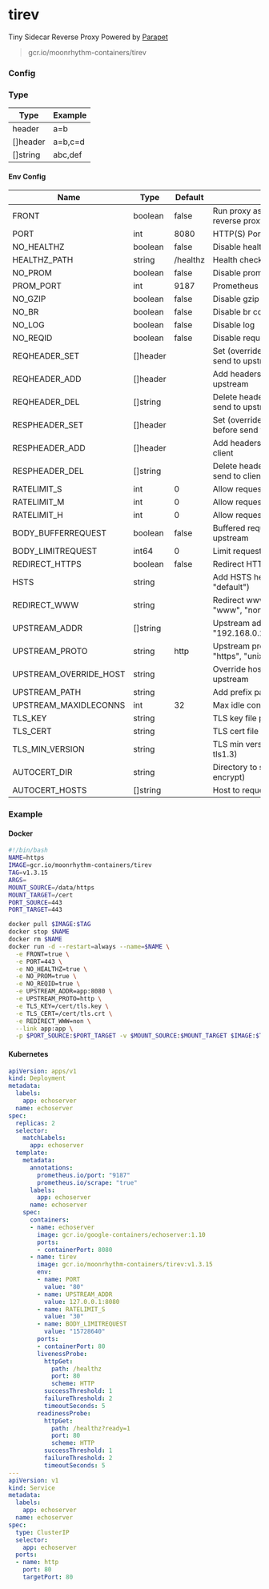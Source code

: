 # tirev

Tiny Sidecar Reverse Proxy Powered by [Parapet](https://github.com/moonrhythm/parapet)

> gcr.io/moonrhythm-containers/tirev

### Config

### Type

| Type | Example |
|---|---|
| header | a=b |
| []header | a=b,c=d |
| []string | abc,def |

#### Env Config

| Name | Type | Default | Description |
|---|---|---|---|
| FRONT | boolean | false | Run proxy as frontend without another reverse proxy in front |
| PORT | int | 8080 | HTTP(S) Port |
| NO_HEALTHZ | boolean | false | Disable health check path |
| HEALTHZ_PATH | string | /healthz | Health check path |
| NO_PROM | boolean | false | Disable prometheus endpoint |
| PROM_PORT | int | 9187 | Prometheus endpoint port |
| NO_GZIP | boolean | false | Disable gzip compression |
| NO_BR | boolean | false | Disable br compression |
| NO_LOG | boolean | false | Disable log |
| NO_REQID | boolean | false | Disable request id |
| REQHEADER_SET | []header | | Set (override) headers to request before send to upstream |
| REQHEADER_ADD | []header | | Add headers to request before send to upstream |
| REQHEADER_DEL | []string | | Delete headers from request before send to upstream |
| RESPHEADER_SET | []header | | Set (override) headers to response before send to client |
| RESPHEADER_ADD | []header | | Add headers to response before send to client |
| RESPHEADER_DEL | []string | | Delete headers from response before send to client |
| RATELIMIT_S | int | 0 | Allow requests per second per client ip |
| RATELIMIT_M | int | 0 | Allow requests per minute per client ip |
| RATELIMIT_H | int | 0 | Allow requests per hour per client ip |
| BODY_BUFFERREQUEST | boolean | false | Buffered request body before send to upstream |
| BODY_LIMITREQUEST | int64 | 0 | Limit request body (bytes) |
| REDIRECT_HTTPS | boolean | false | Redirect HTTP request to HTTPS |
| HSTS | string | | Add HSTS header ("", "preload", "default") |
| REDIRECT_WWW | string | | Redirect www/non-www config ("", "www", "non") |
| UPSTREAM_ADDR | []string | | Upstream addresses (ex. "192.168.0.2:8080,192.168.0.3:8080") |
| UPSTREAM_PROTO | string | http | Upstream protocol ("http", "h2c", "https", "unix") |
| UPSTREAM_OVERRIDE_HOST | string | | Override host header before send to upstream |
| UPSTREAM_PATH | string | | Add prefix path to request |
| UPSTREAM_MAXIDLECONNS | int | 32 | Max idle connections to upstream |
| TLS_KEY | string | | TLS key file path |
| TLS_CERT | string | | TLS cert file path |
| TLS_MIN_VERSION | string | | TLS min version (tls1.0, tls1.1, tls1.2, tls1.3) |
| AUTOCERT_DIR | string | | Directory to store certificate (lets encrypt) |
| AUTOCERT_HOSTS | []string | | Host to request certificate (lets encrypt) |

### Example

#### Docker

```sh
#!/bin/bash
NAME=https
IMAGE=gcr.io/moonrhythm-containers/tirev
TAG=v1.3.15
ARGS=
MOUNT_SOURCE=/data/https
MOUNT_TARGET=/cert
PORT_SOURCE=443
PORT_TARGET=443

docker pull $IMAGE:$TAG
docker stop $NAME
docker rm $NAME
docker run -d --restart=always --name=$NAME \
  -e FRONT=true \
  -e PORT=443 \
  -e NO_HEALTHZ=true \
  -e NO_PROM=true \
  -e NO_REQID=true \
  -e UPSTREAM_ADDR=app:8080 \
  -e UPSTREAM_PROTO=http \
  -e TLS_KEY=/cert/tls.key \
  -e TLS_CERT=/cert/tls.crt \
  -e REDIRECT_WWW=non \
  --link app:app \
  -p $PORT_SOURCE:$PORT_TARGET -v $MOUNT_SOURCE:$MOUNT_TARGET $IMAGE:$TAG $ARGS
```

#### Kubernetes

```yaml
apiVersion: apps/v1
kind: Deployment
metadata:
  labels:
    app: echoserver
  name: echoserver
spec:
  replicas: 2
  selector:
    matchLabels:
      app: echoserver
  template:
    metadata:
      annotations:
        prometheus.io/port: "9187"
        prometheus.io/scrape: "true"
      labels:
        app: echoserver
      name: echoserver
    spec:
      containers:
      - name: echoserver
        image: gcr.io/google-containers/echoserver:1.10
        ports:
        - containerPort: 8080
      - name: tirev
        image: gcr.io/moonrhythm-containers/tirev:v1.3.15
        env:
        - name: PORT
          value: "80"
        - name: UPSTREAM_ADDR
          value: 127.0.0.1:8080
        - name: RATELIMIT_S
          value: "30"
        - name: BODY_LIMITREQUEST
          value: "15728640"
        ports:
        - containerPort: 80
        livenessProbe:
          httpGet:
            path: /healthz
            port: 80
            scheme: HTTP
          successThreshold: 1
          failureThreshold: 2
          timeoutSeconds: 5
        readinessProbe:
          httpGet:
            path: /healthz?ready=1
            port: 80
            scheme: HTTP
          successThreshold: 1
          failureThreshold: 2
          timeoutSeconds: 5
---
apiVersion: v1
kind: Service
metadata:
  labels:
    app: echoserver
  name: echoserver
spec:
  type: ClusterIP
  selector:
    app: echoserver
  ports:
  - name: http
    port: 80
    targetPort: 80
```
